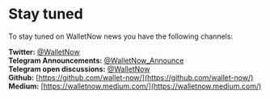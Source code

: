 # Stay tuned

To stay tuned on WalletNow news you have the following channels:

**Twitter:** [@WalletNow](https://twitter.com/WalletNow)  
**Telegram Announcements:** [@WalletNow\_Announce](https://t.me/WalletNow_Announce)  
**Telegram open discussions:** [@WalletNow](https://t.me/WalletNow)  
**Github:** [https://github.com/wallet-now/](https://github.com/wallet-now/)  
**Medium:** [https://walletnow.medium.com/](https://walletnow.medium.com/)

